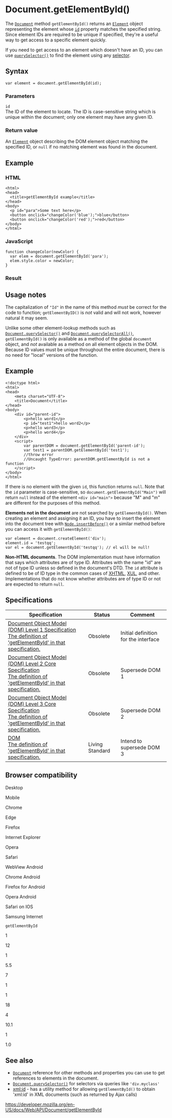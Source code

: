 # Document.getElementById()

The [`Document`](../document) method `getElementById()` returns an [`Element`](../element) object representing the element whose [`id`](../element/id) property matches the specified string. Since element IDs are required to be unique if specified, they're a useful way to get access to a specific element quickly.

If you need to get access to an element which doesn't have an ID, you can use [`querySelector()`](queryselector) to find the element using any [selector](https://developer.mozilla.org/en-US/docs/Glossary/CSS_Selector).

## Syntax

    var element = document.getElementById(id);

### Parameters

`id`  
The ID of the element to locate. The ID is case-sensitive string which is unique within the document; only one element may have any given ID.

### Return value

An [`Element`](../element) object describing the DOM element object matching the specified ID, or `null` if no matching element was found in the document.

## Example

### HTML

    <html>
    <head>
      <title>getElementById example</title>
    </head>
    <body>
      <p id="para">Some text here</p>
      <button onclick="changeColor('blue');">blue</button>
      <button onclick="changeColor('red');">red</button>
    </body>
    </html>

### JavaScript

    function changeColor(newColor) {
      var elem = document.getElementById('para');
      elem.style.color = newColor;
    }

### Result

## Usage notes

The capitalization of `"Id"` in the name of this method _must_ be correct for the code to function; `getElementByID()` is _not_ valid and will not work, however natural it may seem.

Unlike some other element-lookup methods such as [`Document.querySelector()`](queryselector) and [`Document.querySelectorAll()`](queryselectorall), `getElementById()` is only available as a method of the global `document` object, and _not_ available as a method on all element objects in the DOM. Because ID values must be unique throughout the entire document, there is no need for "local" versions of the function.

## Example

    <!doctype html>
    <html>
    <head>
        <meta charset="UTF-8">
        <title>Document</title>
    </head>
    <body>
        <div id="parent-id">
            <p>hello word1</p>
            <p id="test1">hello word2</p>
            <p>hello word3</p>
            <p>hello word4</p>
        </div>
        <script>
            var parentDOM = document.getElementById('parent-id');
            var test1 = parentDOM.getElementById('test1');
            //throw error
            //Uncaught TypeError: parentDOM.getElementById is not a function
        </script>
    </body>
    </html>

If there is no element with the given `id`, this function returns `null`. Note that the `id` parameter is case-sensitive, so `document.getElementById("Main")` will return `null` instead of the element `<div id="main">` because "M" and "m" are different for the purposes of this method.

**Elements not in the document** are not searched by `getElementById()`. When creating an element and assigning it an ID, you have to insert the element into the document tree with [`Node.insertBefore()`](../node/insertbefore) or a similar method before you can access it with `getElementById()`:

    var element = document.createElement('div');
    element.id = 'testqq';
    var el = document.getElementById('testqq'); // el will be null!

**Non-HTML documents**. The DOM implementation must have information that says which attributes are of type ID. Attributes with the name "id" are not of type ID unless so defined in the document's DTD. The `id` attribute is defined to be of ID type in the common cases of [XHTML](https://developer.mozilla.org/en-US/docs/Glossary/XHTML), [XUL](https://developer.mozilla.org/en-US/docs/XUL), and other. Implementations that do not know whether attributes are of type ID or not are expected to return `null`.

## Specifications

<table><thead><tr class="header"><th>Specification</th><th>Status</th><th>Comment</th></tr></thead><tbody><tr class="odd"><td><a href="https://www.w3.org/TR/REC-DOM-Level-1/level-one-html.html#method-getElementById">Document Object Model (DOM) Level 1 Specification<br />
<span class="small">The definition of 'getElementById' in that specification.</span></a></td><td><span class="spec-obsolete">Obsolete</span></td><td>Initial definition for the interface</td></tr><tr class="even"><td><a href="https://www.w3.org/TR/DOM-Level-2-Core/core.html#ID-getElBId">Document Object Model (DOM) Level 2 Core Specification<br />
<span class="small">The definition of 'getElementById' in that specification.</span></a></td><td><span class="spec-obsolete">Obsolete</span></td><td>Supersede DOM 1</td></tr><tr class="odd"><td><a href="https://www.w3.org/TR/DOM-Level-3-Core/core.html#ID-getElBId">Document Object Model (DOM) Level 3 Core Specification<br />
<span class="small">The definition of 'getElementById' in that specification.</span></a></td><td><span class="spec-obsolete">Obsolete</span></td><td>Supersede DOM 2</td></tr><tr class="even"><td><a href="https://dom.spec.whatwg.org/#dom-nonelementparentnode-getelementbyid">DOM<br />
<span class="small">The definition of 'getElementById' in that specification.</span></a></td><td><span class="spec-living">Living Standard</span></td><td>Intend to supersede DOM 3</td></tr></tbody></table>

## Browser compatibility

Desktop

Mobile

Chrome

Edge

Firefox

Internet Explorer

Opera

Safari

WebView Android

Chrome Android

Firefox for Android

Opera Android

Safari on IOS

Samsung Internet

`getElementById`

1

12

1

5.5

7

1

1

18

4

10.1

1

1.0

## See also

- [`Document`](../document) reference for other methods and properties you can use to get references to elements in the document.
- [`Document.querySelector()`](queryselector) for selectors via queries like `'div.myclass'`
- [xml:id](https://developer.mozilla.org/en-US/docs/xml/xml:id) - has a utility method for allowing `getElementById()` to obtain 'xml:id' in XML documents (such as returned by Ajax calls)

<a href="https://developer.mozilla.org/en-US/docs/Web/API/Document/getElementById" class="_attribution-link">https://developer.mozilla.org/en-US/docs/Web/API/Document/getElementById</a>
